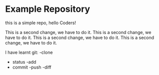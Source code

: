 # Example Repository
this is a simple repo, hello Coders! 

This is a second change, we have to do it.
This is a second change, we have to do it.
This is a second change, we have to do it.
This is a second change, we have to do it.

I have learnt git:
-clone
- status
-add
- commit
-push
-diff
